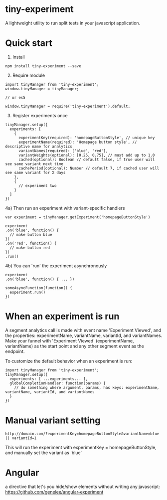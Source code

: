 # tiny-experiment

A lightweight utility to run split tests in your javascript application.

# Quick start

1) Install
```
npm install tiny-experiment --save
```

2) Require module
```
import tinyManager from 'tiny-experiment';
window.tinyManager = tinyManager;

// or es5

window.tinyManager = require('tiny-experiment').default;

```

3) Register experiments once
```
tinyManager.setup({
  experiments: [
    {
      experimentKey(required): 'homepageButtonStyle', // unique key
      experimentName(required): 'Homepage button style', // descriptive name for analytics
      variantNames(required): ['blue', 'red'],
      variantWeights(optional): [0.25, 0.75], // must add up to 1.0
      cached(optional): Boolean // default false, if true user will see same variant next time
      cachePeriod(optional): Number // default 7, if cached user will see same variant for X days
    },
    {
      // experiment two
    }
  ]
})
```

4a) Then run an experiment with variant-specific handlers
```
var experiment = tinyManager.getExperiment('homepageButtonStyle')

experiment
.on('blue', function() {
  // make button blue
})
.on('red', function() {
  // make button red
})
.run()
```

4b) You can 'run' the experiment asynchronously
```
experiment
.on('blue', function() { ... })

someAsyncFunction(function() {
  experiment.run()
})
```

# When an experiment is run

A segment analytics call is made with event name 'Experiment Viewed', and the properties: experimentName, variantName, variantId, and variantNames. Make your funnel with 'Experiment Viewed' (experimentName, variantName) as the start point and any other segment event as the endpoint. 

To customize the default behavior when an experiment is run:

```
import tinyManager from 'tiny-experiment';
tinyManager.setup({
  experiments: [ ...experiments... ],
  globalCompletionHandler: function(params) {
    // do something where argument, params, has keys: experimentName, variantName, variantId, and variantNames
  }
})
```

# Manual variant setting

```
http://domain.com/?experimentKey=homepageButtonStyle&variantName=blue || variantId=1
```

This will run the experiment with experimentKey = homepageButtonStyle, and manually set the variant as 'blue'

# Angular 

a directive that let's you hide/show elements without writing any javascript: https://github.com/genelee/angular-experiment
